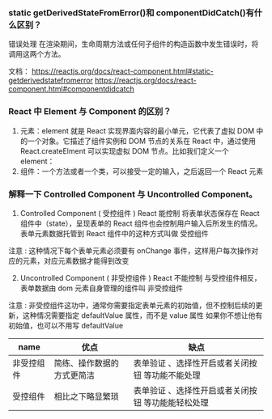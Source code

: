 ### static getDerivedStateFromError()和 componentDidCatch()有什么区别？
错误处理
在渲染期间，生命周期方法或任何子组件的构造函数中发生错误时，将调用这两个方法。

文档：
https://reactjs.org/docs/react-component.html#static-getderivedstatefromerror
https://reactjs.org/docs/react-component.html#componentdidcatch

### React 中 Element 与 Component 的区别？

1. 元素：element 就是 React 实现界面内容的最小单元，它代表了虚拟 DOM 中的一个对象。它描述了组件实例和 DOM 节点的关系在 React 中，通过使用 React.createElment 可以实现虚拟 DOM 节点。比如我们定义一个 element：
2. 组件：一个方法或者一个类，可以接受一定的输入，之后返回一个 React 元素

### 解释一下 Controlled Component 与 Uncontrolled Component。

1. Controlled Component ( 受控组件 ) React 能控制
   将表单状态保存在 React 组件中（state），呈现表单的 React 组件也会控制用户输入后所发生的情况。表单元素数据托管到 React 组件中的这种方式叫做 受控组件

注意 :
这种情况下每个表单元素必须要有 onChange 事件，这样用户每次操作对应的元素，对应元素数据才能得到改变

2. Uncontrolled Component ( 非受控组件 ) React 不能控制
   与受控组件相反，表单数据由 dom 元素自身管理的组件叫 非受控组件

注意 :
非受控组件这功中，通常你需要指定表单元素的初始值，但不控制后续的更新，这种情况需要指定 defaultValue 属性，而不是 value 属性
如果你不想让他有初始值，也可以不用写 defaultValue


| name        | 优点                         | 缺点                           |
| ----------- |------------------------------| ------------------------------ | 
| 非受控组件   |简练、操作数据的方式更简洁|表单验证 、选择性开启或者关闭按钮 等功能不能处理|
| 受控组件     |相比之下略显繁琐|表单验证 、选择性开启或者关闭按钮 等功能能轻松处理|
